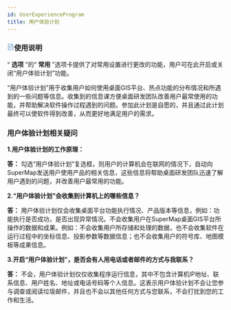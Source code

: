 ```yaml
---
id: UserExperienceProgram
title: 用户体验计划
---
```

### ![](img/read.gif)使用说明

“ **选项** ”的“ **常用** ”选项卡提供了对常用设置进行更改的功能，用户可在此开启或关闭“用户体验计划”功能。

“用户体验计划”用于收集用户如何使用桌面GIS平台、热点功能的分布情况和所遇到的一些问题等信息。收集到的信息课方便桌面研发团队改善用户最常使用的功能，并帮助解决软件操作过程遇到的问题。参加此计划是自愿的，并且通过此计划最终可以使软件得到改善，从而更好地满足用户的需求。

### 用户体验计划相关疑问

**1.用户体验计划的工作原理：**

**答：** 勾选“用户体验计划”复选框，则用户的计算机会在联网的情况下，自动向
SuperMap发送用户使用产品的相关信息，这些信息将帮助桌面研发团队迅速了解用户遇到的问题，并改善用户最常用的功能。  

**2.“用户体验计划”会收集到计算机上的哪些信息？**

**答：**
用户体验计划仅会收集桌面平台功能执行情况、产品版本等信息，例如：功能执行是否成功，是否出现异常情况。不会收集用户在SuperMap桌面GIS平台所操作的数据和成果。例如：不会收集用户所存储和处理的数据，也不会收集软件在运行过程中的坐标信息、投影参数等数据信息；也不会收集用户的符号库、地图模板等成果信息。

  

**3.开启“用户体验计划”，是否会有人用电话或者邮件的方式与我联系？**

**答：**
不会，用户体验计划仅仅收集程序运行信息，其中不包含计算机IP地址、联系信息、用户姓名、地址或电话号码等个人信息。这表示用户体验计划不会让您参与调查或阅读垃圾邮件，并且也不会以其他任何方式与您联系，不会打扰到您的工作和生活。


